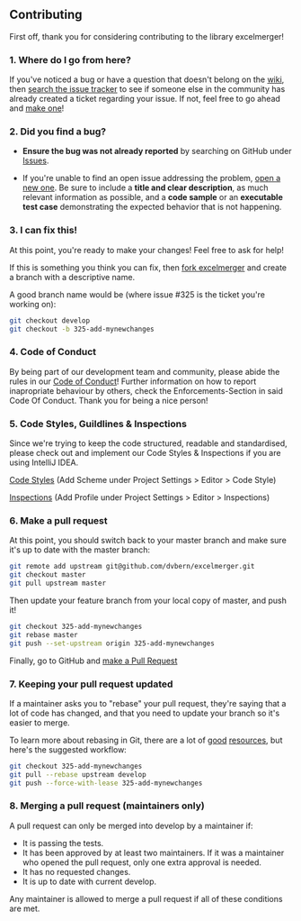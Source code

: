 ## Contributing

First off, thank you for considering contributing to the library excelmerger!
### 1. Where do I go from here?

If you've noticed a bug or have a question that doesn't belong on the
[wiki](https://github.com/dvbern/excelmerger/wiki), then
[search the issue tracker](https://github.com/dvbern/excelmerger/issues)
to see if someone else in the community has already created a ticket regarding your issue.
If not, feel free to go ahead and [make one](https://github.com/dvbern/excelmerger/issues/new)!

### 2. Did you find a bug?

* **Ensure the bug was not already reported** by searching on GitHub under 
[Issues](https://github.com/dvbern/excelmerger/issues).

* If you're unable to find an open issue addressing the problem, 
[open a new one](https://github.com/dvbern/excelmerger/issues/new). 
Be sure to include a **title and clear description**, as much relevant information as possible, 
and a **code sample** or an **executable test case** demonstrating the expected behavior that is not happening.

### 3. I can fix this!

At this point, you're ready to make your changes! Feel free to ask for help!

If this is something you think you can fix, then
[fork excelmerger](https://help.github.com/articles/fork-a-repo)
and create a branch with a descriptive name.

A good branch name would be (where issue #325 is the ticket you're working on):

```sh
git checkout develop
git checkout -b 325-add-mynewchanges
```

### 4. Code of Conduct

By being part of our development team and community, please abide the rules in our
 [Code of Conduct](CODE_OF_CONDUCT.md)! 
Further information on how to report inapropriate behaviour by others, check the Enforcements-Section 
in said Code Of Conduct. Thank you for being a nice person!
 
### 5. Code Styles, Guildlines & Inspections

Since we're trying to keep the code structured, readable and standardised, please check out and implement our 
Code Styles & Inspections if you are using IntelliJ IDEA.

[Code Styles](https://raw.githubusercontent.com/dvbern/codestyles/master/src!IDE-settings!IntelliJ!DVBern-Conventions-2017-05-29.xml)
(Add Scheme under Project Settings > Editor > Code Style)
 
[Inspections](https://raw.githubusercontent.com/dvbern/codestyles/master/src!IDE-settings!IntelliJ!DVBern_Inspections_2017_05_19.xml)
(Add Profile under Project Settings > Editor > Inspections)

### 6. Make a pull request

At this point, you should switch back to your master branch and make sure it's
up to date with the master branch:

```sh
git remote add upstream git@github.com/dvbern/excelmerger.git
git checkout master
git pull upstream master
```

Then update your feature branch from your local copy of master, and push it!

```sh
git checkout 325-add-mynewchanges
git rebase master
git push --set-upstream origin 325-add-mynewchanges
```

Finally, go to GitHub and
[make a Pull Request](https://help.github.com/articles/creating-a-pull-request)


### 7. Keeping your pull request updated

If a maintainer asks you to "rebase" your pull request, they're saying that a lot of code
has changed, and that you need to update your branch so it's easier to merge.

To learn more about rebasing in Git, there are a lot of
[good](http://git-scm.com/book/en/Git-Branching-Rebasing)
[resources](https://help.github.com/articles/interactive-rebase),
but here's the suggested workflow:

```sh
git checkout 325-add-mynewchanges
git pull --rebase upstream develop
git push --force-with-lease 325-add-mynewchanges
```

### 8. Merging a pull request (maintainers only)

A pull request can only be merged into develop by a maintainer if:

* It is passing the tests.
* It has been approved by at least two maintainers. If it was a maintainer who
  opened the pull request, only one extra approval is needed.
* It has no requested changes.
* It is up to date with current develop.

Any maintainer is allowed to merge a pull request if all of these conditions are met.
